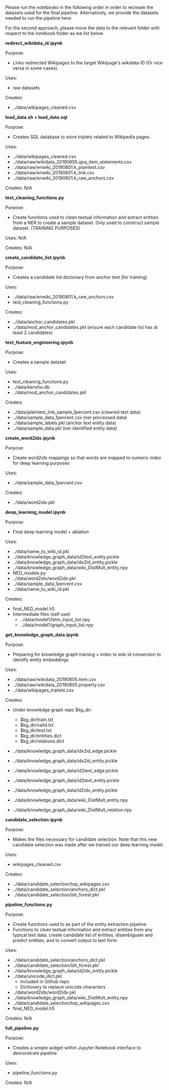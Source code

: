 Please run the notebooks in the following order in order to recreate the datasets used for the final pipeline. Alternatively, we provide the datasets needed to run the pipeline here: 

For the second approach, please move the data to the relevant folder with respect to the notebook folder as we list below.

**redirect_wikidata_id.ipynb**

Purpose:

* Links redirected Wikipages to the target Wikipage's wikidata ID (Or vice versa in some cases).

Uses:

*  raw datasets

Creates: 

* ../data/wikipages_cleaned.csv

**load_data.sh + load_data.sql**

Purpose:

* Creates SQL database to store triplets related to Wikipedia pages. 

Uses:

*  ../data/wikipages_cleaned.csv
* ../data/raw/wikidata_20190805.qpq_item_statements.csv
* ../data/raw/enwiki_20190801.k_plaintext.csv
* ../data/raw/enwiki_20190801.k_link.csv
* ../data/raw/enwiki_20190801.k_raw_anchors.csv

Creates: N/A

**text_cleaning_functions.py**

Purpose: 

* Create functions used to clean textual information and extract entities from a NER to create a sample dataset. Only used to construct sample dataset. (TRAINING PURPOSES)

Uses: N/A

Creates: N/A

**create_candidate_list.ipynb**

Purpose: 

* Creates a candidate list dictionary from anchor text (for training)

Uses:

* ../data/raw/enwiki_20190801.k_raw_anchors.csv
* text_cleaning_functions.py

Creates:

* ../data/anchor_candidates.pkl
* ../data/mod_anchor_candidates.pkl (ensure each candidate list has at least 2 candidates)

**text_feature_engineering.ipynb**

Purpose: 

* Creates a sample dataset

Uses:

* text_cleaning_functions.py
* ../data/kensho.db
* ../data/mod_anchor_candidates.pkl

Creates:

* ../data/plaintext_link_sample_1percent.csv (cleaned text data)
* ../data/sample_data_1percent.csv (ner processed data)
* ../data/sample_labels.pkl (anchor text entity data)
* ../data/sample_data.pkl (ner identified entity data)

**create_word2idx.ipynb**

Purpose: 

* Create word2idx mappings so that words are mapped to numeric index for deep learning purposes

Uses: 

* ../data/sample_data_1percent.csv

Creates: 

* ../data/word2idx.pkl

**deep_learning_model.ipynb**

Purpose: 

* Final deep learning model + ablation

Uses:

* ../data/name_to_wiki_id.pkl
* ../data/knowledge_graph_data/id2text_entity.pickle
* ../data/knowledge_graph_data/idx2id_entity.pickle
* ../data/knowledge_graph_data/wiki_DistMult_entity.npy
* NED_models.py
* ../data/word2idx/word2idx.pkl
* ../data/sample_data_1percent.csv
* ../data/name_to_wiki_id.pkl

Creates:

* final_NED_model.h5
* Intermediate files (self use):
    * ../data/model1/lstm_input_list.npy
    * ../data/model1/graph_input_list.npy

**get_knowledge_graph_data.ipynb**

Purpose: 

* Preparing for knowledge graph training + index to wiki id conversion to identify entity embeddings

Uses:

* ../data/raw/wikidata_20190805.item.csv
* ../data/raw/wikidata_20190805.property.csv
* ../data/wikipages_triplets.csv

Creates:

* Under knowledge graph repo $kg_dir:
    * $kg_dir/train.txt
    * $kg_dir/valid.txt
    * $kg_dir/test.txt
    * $kg_dir/entities.dict
    * $kg_dir/relations.dict

* ../data/knowledge_graph_data/idx2id_edge.pickle
* ../data/knowledge_graph_data/idx2id_entity.pickle
* ../data/knowledge_graph_data/id2text_edge.pickle
* ../data/knowledge_graph_data/id2text_entity.pickle
* ../data/knowledge_graph_data/id2idx_entity.pickle
* ../data/knowledge_graph_data/wiki_DistMult_entity.npy
* ../data/knowledge_graph_data/wiki_DistMult_relation.npy

**candidate_selection.ipynb**

Purpose: 

* Makes the files necessary for candidate selection. Note that this new candidate selection was made after we trained our deep learning model. 

Uses: 

* wikipages_cleaned.csv

Creates: 

* ../data/candidate_selection/top_wikipages.csv
* ../data/candidate_selection/anchors_dict.pkl
* ../data/candidate_selection/lsh_forest.pkl

**pipeline_functions.py**

Purpose: 

* Create functions used to as part of the entity extraction pipeline
* Functions to clean textual information and extract entities from any typical text data, create candidate list of entities, disambiguate and predict entities, and to convert output to text form

Uses: 

* ../data/candidate_selection/anchors_dict.pkl
* ../data/candidate_selection/lsh_forest.pkl
* ../data/knowledge_graph_data/id2idx_entity.pickle
* ../data/unicode_dict.pkl 
    * Included in Github repo
    * Dictionary to replace unicode characters
* ../data/word2idx/word2idx.pkl
* ../data/knowledge_graph_data/wiki_DistMult_entity.npy
* ../data/candidate_selection/top_wikipages.csv
* final_NED_model.h5

Creates: N/A

**full_pipeline.py**

Purpose: 

* Creates a simple widget within Jupyter Notebook interface to demonstrate pipeline

Uses: 

* pipeline_functions.py

Creates: N/A

